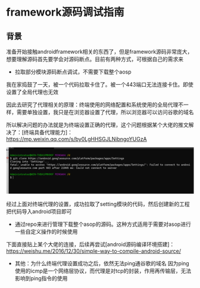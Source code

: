 # framework源码调试指南

## 背景

准备开始接触androidframework相关的东西了，但是framework源码非常庞大，想要理解源码首先要学会对源码断点。目前有两种方式，可根据自己的需求来
- 拉取部分模块源码断点调试，不需要下载整个aosp


 我在家捣鼓了一天，被一个代码拉取卡住了。被一个443端口无法连接卡住。即使设置了全局代理也无效
 
 因此去研究了代理相关的原理：终端使用的网络配置和系统使用的全局代理不一样，需要单独设置，我只是在浏览器设置了代理，所以浏览器可以访问谷歌的域名

 所以解决问题的办法就是为终端设置正确的代理，这个问题根据某个大佬的推文解决了：[终端具备代理能力]：https://mp.weixin.qq.com/s/by0LgHHSGJLNibngoYUGzA

 ![alt text](ba015195ef2e90d62bd321309580932.png)


经过上面对终端代理的设置，成功拉取了setting模块的代码，然后创建新的工程把代码导入android项目即可




- 通过repo来进行管理下载整个asop的源码。这种方式适用于需要对asop进行一些自定义操作的时候使用

下面直接贴上某个大佬的连接，后续再尝试[android源码编译环境搭建]：https://weishu.me/2016/12/30/simple-way-to-compile-android-source/




- 其他：为什么终端代理设置成功之后，依然无法ping通谷歌的域名
因为ping使用的icmp是一个网络层协议，而代理是对tcp的封装，作用再传输层，无法影响到ping指令的使用